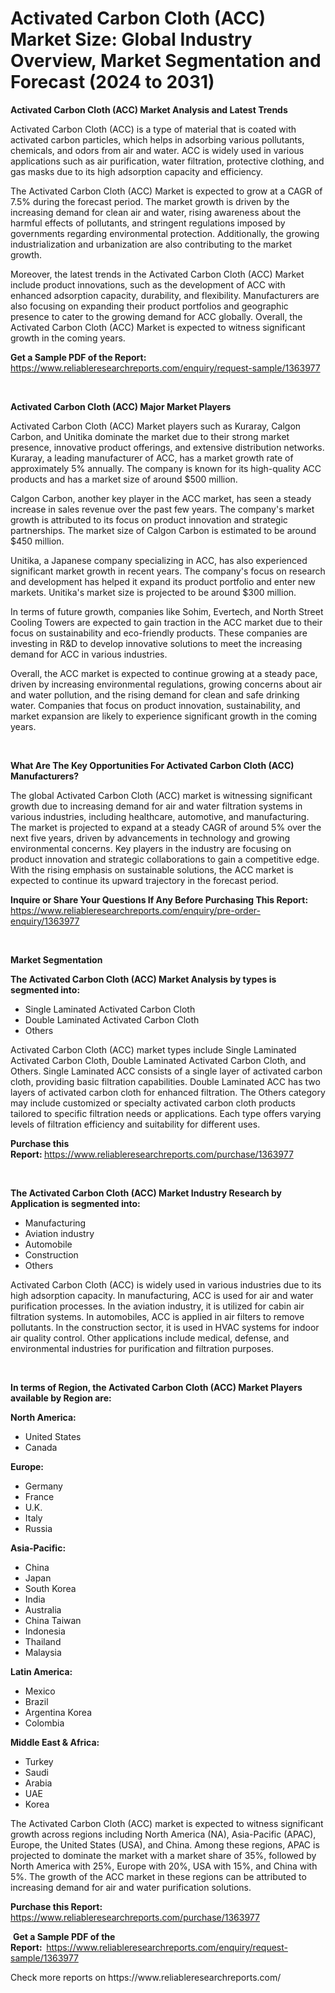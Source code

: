<p><h1>Activated Carbon Cloth (ACC) Market Size: Global Industry Overview, Market Segmentation and Forecast (2024 to 2031)</h1></p><p><strong>Activated Carbon Cloth (ACC) Market Analysis and Latest Trends</strong></p>
<p><p>Activated Carbon Cloth (ACC) is a type of material that is coated with activated carbon particles, which helps in adsorbing various pollutants, chemicals, and odors from air and water. ACC is widely used in various applications such as air purification, water filtration, protective clothing, and gas masks due to its high adsorption capacity and efficiency.</p><p>The Activated Carbon Cloth (ACC) Market is expected to grow at a CAGR of 7.5% during the forecast period. The market growth is driven by the increasing demand for clean air and water, rising awareness about the harmful effects of pollutants, and stringent regulations imposed by governments regarding environmental protection. Additionally, the growing industrialization and urbanization are also contributing to the market growth.</p><p>Moreover, the latest trends in the Activated Carbon Cloth (ACC) Market include product innovations, such as the development of ACC with enhanced adsorption capacity, durability, and flexibility. Manufacturers are also focusing on expanding their product portfolios and geographic presence to cater to the growing demand for ACC globally. Overall, the Activated Carbon Cloth (ACC) Market is expected to witness significant growth in the coming years.</p></p>
<p><strong>Get a Sample PDF of the Report:&nbsp;</strong> <a href="https://www.reliableresearchreports.com/enquiry/request-sample/1363977">https://www.reliableresearchreports.com/enquiry/request-sample/1363977</a></p>
<p>&nbsp;</p>
<p><strong>Activated Carbon Cloth (ACC) Major Market Players</strong></p>
<p><p>Activated Carbon Cloth (ACC) Market players such as Kuraray, Calgon Carbon, and Unitika dominate the market due to their strong market presence, innovative product offerings, and extensive distribution networks. Kuraray, a leading manufacturer of ACC, has a market growth rate of approximately 5% annually. The company is known for its high-quality ACC products and has a market size of around $500 million.</p><p>Calgon Carbon, another key player in the ACC market, has seen a steady increase in sales revenue over the past few years. The company's market growth is attributed to its focus on product innovation and strategic partnerships. The market size of Calgon Carbon is estimated to be around $450 million.</p><p>Unitika, a Japanese company specializing in ACC, has also experienced significant market growth in recent years. The company's focus on research and development has helped it expand its product portfolio and enter new markets. Unitika's market size is projected to be around $300 million.</p><p>In terms of future growth, companies like Sohim, Evertech, and North Street Cooling Towers are expected to gain traction in the ACC market due to their focus on sustainability and eco-friendly products. These companies are investing in R&D to develop innovative solutions to meet the increasing demand for ACC in various industries.</p><p>Overall, the ACC market is expected to continue growing at a steady pace, driven by increasing environmental regulations, growing concerns about air and water pollution, and the rising demand for clean and safe drinking water. Companies that focus on product innovation, sustainability, and market expansion are likely to experience significant growth in the coming years.</p></p>
<p>&nbsp;</p>
<p><strong>What Are The Key Opportunities For Activated Carbon Cloth (ACC) Manufacturers?</strong></p>
<p><p>The global Activated Carbon Cloth (ACC) market is witnessing significant growth due to increasing demand for air and water filtration systems in various industries, including healthcare, automotive, and manufacturing. The market is projected to expand at a steady CAGR of around 5% over the next five years, driven by advancements in technology and growing environmental concerns. Key players in the industry are focusing on product innovation and strategic collaborations to gain a competitive edge. With the rising emphasis on sustainable solutions, the ACC market is expected to continue its upward trajectory in the forecast period.</p></p>
<p><strong>Inquire or Share Your Questions If Any Before Purchasing This Report:</strong> <a href="https://www.reliableresearchreports.com/enquiry/pre-order-enquiry/1363977">https://www.reliableresearchreports.com/enquiry/pre-order-enquiry/1363977</a></p>
<p>&nbsp;</p>
<p><strong>Market Segmentation</strong></p>
<p><strong>The Activated Carbon Cloth (ACC) Market Analysis by types is segmented into:</strong></p>
<p><ul><li>Single Laminated Activated Carbon Cloth</li><li>Double Laminated Activated Carbon Cloth</li><li>Others</li></ul></p>
<p><p>Activated Carbon Cloth (ACC) market types include Single Laminated Activated Carbon Cloth, Double Laminated Activated Carbon Cloth, and Others. Single Laminated ACC consists of a single layer of activated carbon cloth, providing basic filtration capabilities. Double Laminated ACC has two layers of activated carbon cloth for enhanced filtration. The Others category may include customized or specialty activated carbon cloth products tailored to specific filtration needs or applications. Each type offers varying levels of filtration efficiency and suitability for different uses.</p></p>
<p><strong>Purchase this Report:&nbsp;</strong><a href="https://www.reliableresearchreports.com/purchase/1363977">https://www.reliableresearchreports.com/purchase/1363977</a></p>
<p>&nbsp;</p>
<p><strong>The Activated Carbon Cloth (ACC) Market Industry Research by Application is segmented into:</strong></p>
<p><ul><li>Manufacturing</li><li>Aviation industry</li><li>Automobile</li><li>Construction</li><li>Others</li></ul></p>
<p><p>Activated Carbon Cloth (ACC) is widely used in various industries due to its high adsorption capacity. In manufacturing, ACC is used for air and water purification processes. In the aviation industry, it is utilized for cabin air filtration systems. In automobiles, ACC is applied in air filters to remove pollutants. In the construction sector, it is used in HVAC systems for indoor air quality control. Other applications include medical, defense, and environmental industries for purification and filtration purposes.</p></p>
<p>&nbsp;</p>
<p><strong>In terms of Region, the Activated Carbon Cloth (ACC) Market Players available by Region are:</strong></p>
<p>
    <p> <strong> North America: </strong>
        <ul>
            <li>United States</li>
            <li>Canada</li>
        </ul>
        </p> 
    <p> <strong> Europe: </strong>
        <ul>
            <li>Germany</li>
            <li>France</li>
            <li>U.K.</li>
            <li>Italy</li>
            <li>Russia</li>
        </ul>
        </p> 
    <p> <strong> Asia-Pacific: </strong>
        <ul>
            <li>China</li>
            <li>Japan</li>
            <li>South Korea</li>
            <li>India</li>
            <li>Australia</li>
            <li>China Taiwan</li>
            <li>Indonesia</li>
            <li>Thailand</li>
            <li>Malaysia</li>
        </ul>
        </p> 
    <p> <strong> Latin America: </strong>
        <ul>
            <li>Mexico</li>
            <li>Brazil</li>
            <li>Argentina Korea</li>
            <li>Colombia</li>
        </ul>
        </p> 
    <p> <strong> Middle East & Africa: </strong>
        <ul>
            <li>Turkey</li>
            <li>Saudi</li>
            <li>Arabia</li>
            <li>UAE</li>
            <li>Korea</li>
        </ul>
    </p>
    </p>
<p><p>The Activated Carbon Cloth (ACC) market is expected to witness significant growth across regions including North America (NA), Asia-Pacific (APAC), Europe, the United States (USA), and China. Among these regions, APAC is projected to dominate the market with a market share of 35%, followed by North America with 25%, Europe with 20%, USA with 15%, and China with 5%. The growth of the ACC market in these regions can be attributed to increasing demand for air and water purification solutions.</p></p>
<p><strong>Purchase this Report: </strong><a href="https://www.reliableresearchreports.com/purchase/1363977">https://www.reliableresearchreports.com/purchase/1363977</a></p>
<p>&nbsp;<strong>Get a Sample PDF of the Report:&nbsp;&nbsp;</strong><a href="https://www.reliableresearchreports.com/enquiry/request-sample/1363977">https://www.reliableresearchreports.com/enquiry/request-sample/1363977</a></p>
<p><strong></strong></p>
<p>Check more reports on https://www.reliableresearchreports.com/</p>